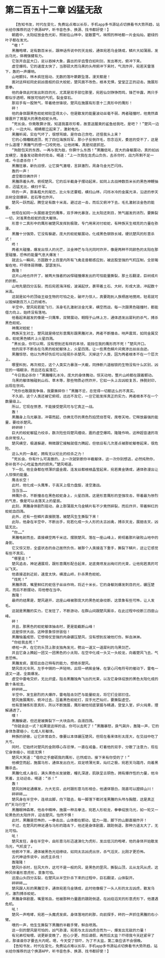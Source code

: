 # 第二百五十二章 凶猛无敌
        【告知书友，时代在变化，免费站点难以长存，手机app多书源站点切换看书大势所趋，站长给你推荐的这个换源APP，听书音色多、换源、找书都好使！】
       朝霞中，太阳绽放金色光彩，照射在山林中，驱散雾气，映照的林地都一片金灿灿，碧绿的叶子都在发光。
       “嗷！”
       黑螣咆哮，足有数百米长，跟神话传说中的天龙般，通体宛若乌金铸成，鳞片大如蒲扇，发出乌光，体魄强健有力。
       它张开血盆大口，足以吞掉大象，露出的牙齿雪白如利剑，发出寒光，俯冲下来。
       虚空爆鸣，它的速度太快了，当那硕大而乌黑的头颅俯冲下来时，气流炸开，宛若天雷落下，轰的一声爆响。
       山地颤抖，林木疯狂摇动，无数的落叶簌簌坠落，漫天都是！
       面对这样如同史前凶兽般的巨大蛟蛇，楚风面不改色，根本无惧，堂堂正正的迎击，施展形意拳。
       他的身体此时发出刺目的光，尤其是双手部位那里，宛若仙剑铮铮而鸣，锋芒毕露，两只手都似乎透明，释放可怕的气机，裂金穿石。
       那双手有一股煞气，带着绝世锋锐，楚风在施展有形意十二真形中的鹰形！
       砰！
       他的身体跟黑色蛟蛇相较显得太小，但是散发的能量波动丝毫不弱，两者碰撞时，他竟然直接震开了房屋大的黑色蛟蛇头颅。
       “死长虫，你竟敢算计我，知道我喜欢珍肴，故意送腥臭的鲨鱼给我吃，是吧？！”楚风一边出手，一边大叫，眼睛都立起来了，激射电光。
       黑螣听闻，实在气坏了，很想骂娘，是你自己贪吃，还怪我头上来？
       它的心情糟糕透顶，死了四位海族将军，那小子反倒炸毛，怨念滔天，委屈的受不了，这是什么道理？黑螣气的想一口咬死他，让他闭嘴，真是彻底抓狂。
       “狗胆包天的东西，一再与我为敌，你算什么东西！”黑螣低吼，庞大的身躯展动，真的如凶龙横空，准备发动致命的攻击，喝道：“上一次我在龙虎山负伤，去杀你时，战力所剩不足一成，今日虐杀你！”
       黑螣狂暴，新仇旧恨，让它戾气激增，言辞激烈，周身乌金光芒闪烁。
       轰的一声！
       虚空都仿佛炸开！
       黑螣昂着头颅，俯视楚风，它的后半截身子摆动起来，如同上古战神数百米长的黑色神鞭抽击，迅猛无比，横扫千军。
       呼的一声，那条粗大的尾巴，比火车还要粗，横扫山林，闪烁冰冷的金属光泽，沿途的参天古树全部爆碎，岩石等也炸开。
       楚风一跃而起，腾空足有数十米高，避过这一击，而后又俯冲下去，毛孔激射淡金色的能量。
       他现在如同一头展翅凌空的鹰隼，双手神光暴涨，比太阳还刺目，煞气越发的浓烈，要撕裂一切，对准黑色蛟蛇的庞大躯体。
       形意十二真形中的鹰形被楚风发挥到极致，专门用来对付蛟蛇，有种族天生相克的力量在弥漫。
       黑螣十分强势，它没有躲避，庞大的蛟蛇躯展动，化成黑色钢铁长城，硬抗楚风的形意杀式！
       咚！
       两者大碰撞，爆发出惊人的光芒，淡金神芒与乌光同时炸开，像是两种不同颜色的太阳在那里碰撞，恐怖的能量气息大爆发！
       就这么一瞬间，方圆数十上百里内所有飞禽走兽都感应到，被这股至强的气机压制，全部匍匐在地，吓得体弱筛糠，瑟瑟发抖。
       轰隆！
       这片山地也炸开了，被两大强者的凶悍碰撞爆发出的可怕能量撕裂，那土石翻滚，巨树成片的折断。
       山地先是四分五裂，而后宛若海洋般，波澜起伏，裹带着土石、大树，形成大浪，冲起数十米高。
       这就是如今的顶级王级生物的可怕之处，破坏力惊人，真要跑到人族栖居地搅闹，轻易就可以毁掉数百万人口的城市。
       半空中，楚风宛若能飞行，浑身毛孔激射淡金光束，横空而战，每一次跟黑色碰撞时，都能借力向上，始终没有落地。
       他看起来越发的像是一只鹰隼，双臂展动，翱翔于山林上方，通体透发出犀利的杀气，搏杀黑色蛟蛇。
       神鹰对蛟蛇！
       两族天生对立，楚风就是倚仗形意鹰形跟黑螣对决，两者不断撞击，响声震耳，如同金属交击，蛟蛇黑色鳞片上火星四溅。
       “黑长虫，你可以啊，没有想到还有样的本领，能挡住我的鹰形而不死！”楚风开口。
       他的双手不断击在乌黑的蛟蛇躯体上，火星四溅，让一些黑色鳞片间竟渗出丝丝血迹。
       黑螣惊怒，他以为养好伤后可以轻易扑杀楚风，灭掉这个人类，因为两者根本不在一个层次上。
       哪里料到，再次相见，这个人类实力暴涨一大截，同挣断六道枷锁的生物没有什么区别，凶狂的一塌糊涂，而且还在奚落它。
       “今日我必杀你！”黑螣瞳孔冰冷，庞大的身体舞动，惊天动地，整片山岭都在跟着颤动。
       乌黑的躯体触碰到山石、草木等，那些物质必然炸开，它如一头上古凶蛟复苏，挣脱封印，出现在世间。
       “凭你也敢跟我争锋，我要撕碎你！”黑螣不忿，总觉得一切都这么的不真实。
       不久前，这个人类还被它俯视，远远不及它，一旦它能发挥真正的实力，两者根本不在一个数量级上。
       所以，它现在愤懑，不能接受楚风可与它真正一战。
       轰！
       黑螣身上乌光暴涨，冲霄而起，仿佛无尽的黑色烈焰焚烧苍穹，席卷天地，它释放最强的能量，要绞杀楚风。
       砰砰砰！
       巨大的蛟蛇躯猛力绞杀，数次险些将楚风缠绕，震的虚空爆鸣，隆隆作响，这种超音速的攻击非常惊人。
       楚风横空，极速躲避，稍微跟它接触就借力腾起，但依旧有几次差点被那蛇躯卷起来，很危险。
       这么大的一条蛇，拥有无以伦比的绞杀之力！
       “死长虫，你有什么可高傲的，上一次就斩断你半截躯体，这一次你别想逃，必然炖熟你，弥补我不小心吃鲨鱼肉的损失。”楚风喝道。
       下一刻，他全身都在喷薄炽盛金霞，连发丝都根根晶莹起来，宛若黄金铸成，通体弥漫出让人惊悚的能量。
       鹰击长空！
       此时，他化成一头鹰隼，于高天上借力盘旋，凌空激战。
       当当当……
       神鹰扑杀，不断撞击在黑色蛟蛇身上，火星四溅，这是形意鹰形的至强攻击，带着最为惨烈的气息，像是可以击落天上的星辰。
       此刻，黑螣身体剧烈摇动，身上那蒲扇大乌金鳞片有不少竟然碎裂，而后炸开，带着鲜红的蛟蛇血四溅。
       此外，还有一些鳞片直接脱落，被楚风生生撕裂下来！
       此际，他身在半空中，不断出手，宛若化成一头人形的太古凶禽，搏杀天龙，展翅击天，凶猛无比。
       “你……”
       黑螣电射而去，直接横空两千米远，摆脱楚风，落在一座山峰上，俯视着那片破败山地中的身影。
       它又惊又怒，全盛状态的自己居然负伤，被那个人类接连下重手，撕裂下鳞片，这让它感觉有些不真实。
       “哪里走！”
       楚风追击，神足通展现，跟形意鹰形配合起来，足底竟喷发出绚烂的光束，让他宛若真的可以飞天。
       他直接追到近前，速度太快，横渡山岭，扑杀黑色蛟蛇。
       “找死！”
       黑螣昂首，嘴里鲜红的蛇信子丝丝作响，将近十米长，它的身躯则爆发刺目的光，碾压楚风，而后不断摆动，将他卷在当中。
       轰隆！
       最终的结果是，楚风避开，这座山峰被那庞大的黑色蛇身绞断，这景象有些可怖，让人发毛。
       这就是黑螣的实力，它发狂了，不断游动，在群山间跟楚风厮杀，在此过程中绞断三四座山峰。
       砰！
       并且，那黑色的蛟蛇躯体抽击时，更是能截断山峰！
       这是惊世大战，这种景象惊世骇俗！
       黑螣恼羞成怒，它想倚仗至强的肉身碾压楚风，没有想到反被他打伤，鲜血淋淋。
       “你给我去死！”
       哧啦一声，在它的头顶上那支独角发光，劈出一道又一道犀利的乌黑剑芒。
       并且它身上腾起一团又一团黑色的小太阳，在空中化成一头又一头蛟龙，向着楚风飞去，气息恐怖。
       黑螣发疯，展现出自己特有的能力，想绝杀楚风。
       楚风目光冷冽，左手中锵的一声轻响，出现一柄紫金锤，在掌心闪电符号的催动下，雷电一道又一道，全面爆发。
       虚空中雷电交织，无比炽盛，阻击黑螣独角飞出的光束，以及它身体绽放的黑色太阳化成的数十条蛟龙。
       砰砰砰……
       半空中，发生剧烈的大爆炸，雷电阻击剑芒与能量蛟龙，将它们全部拦住。
       楚风施展鹰形，俯冲过去，压着黑色蛟蛇打，双手光芒灿烂，要撕裂虚空。
       他有意锤炼形意真形，所以不断施展，鹰形被他彻底掌握与精通，登堂入室，炉火纯青，理解通透了。
       噗！
       黑螣躲避，但还是被撕裂下一大块血肉，血液四溅。
       “你就会这一式？如果是这样的话，你可以去死了！”黑螣暴怒，戾气飙升，轰隆一声，它的身体急骤缩小，化成人形躯体。
       种族的骄傲，让它非常自负，像要以本体碾压楚风，但现在看来体形太庞大，在交战中吃了大亏。
       同时，它始终对楚风的金刚琢心存忌惮，一直在戒备，盯着他的双手，分散了注意力，现在它身体缩小，彻底无惧！
       楚风大笑道：“借你之手磨砺我的鹰形，已然成功，接下来有你受的了！”
       他横空而起，施展马形，通体发出白光，双足喷薄光束，灿烂之极，宛若天马踏月，向着黑螣杀去。
       黑螣化成人身后，满头黑色长发披散，瞳孔深邃，肌肤呈古铜色，拥有爆炸性的力量，他冷笑着，主动迎击，喝道：“杀！”
       轰！
       楚风则神足通爆发，力大无穷，此时跟形意马形相合，他通体银白，简直可以蹬碎山川！
       砰砰砰……
       楚风身在半空中，连续出脚，向下踏去，每一脚落下都对准黑螣的头颅与胸膛，这是真正的“天马行空”！
       黑螣眼神森寒，他击中精神，施展一种古拳法，宛若人形蛟龙，拳拳绽放乌光，如一轮又一轮黑色的太阳炸开，迎击楚风，怡然不惧！
       此时，黑螣是恐怖的，一拳击出，山体都在颤动，猛力一踏，脚下的山巅直接炸开！
       不过，在楚风的神足通与马形的踏击下，他还是身体剧震，踉跄倒退，那种力道太大了，无比可怕。
       吼！
       楚风发狂，身在半空中，由形意马形迅速演化为虎形，发出低沉的咆哮，他的身体开始散发乌光，气机变了。
       他俯冲下来，通体被黑色光焰缭绕，如同太古凶虎出世，杀气滔天，比刚才更恐怖。
       古代神话传说中，凶虎主杀伐！
       轰隆隆！
       楚风扑杀时，狂风大作，这可不是一般的风，是黑色的罡风，撕裂山顶，云从龙风从虎，这种风伴着形意虎形，景象可怕。
       这座山头四分五裂，在楚风从半空扑杀下来的过程中，巨石翻滚，山体裂开。
       砰砰砰……
       楚风跟人形的黑螣交手，通体宛若乌金铸成，此时他像极了一头人形的太古凶虎，散发乌光，激烈搏杀蛟蛇。
       黑螣身体剧震，嘴里咳血，他被那种力量震的踉跄倒退，在凶焰滔天的形意虎形下，他遭遇危机。
       吼！
       楚风一声咆哮，宛若一头魔虎发疯，身体落地的刹那，向前探手，砰的一声抓住黑螣的右小臂。
       噗的一声，他生生撕裂下黑螣的半截手臂，鲜血喷溅。
       这一刻的楚风是可怕的，凶气弥漫，宛若与太古凶虎合而为一，爆发出无敌的力量！
       有兄弟哎呦喂，说更新变晚了，担心少更，然后请假，再然后太监？吓得我今天赶紧早了点，那谁谁你才要去大内呢。嗯，今天受了惊吓，为了不太监，第二章应该不会很晚。
       【告知书友，时代在变化，免费站点难以长存，手机app多书源站点切换看书大势所趋，站长给你推荐的这个换源APP，听书音色多、换源、找书都好使！】